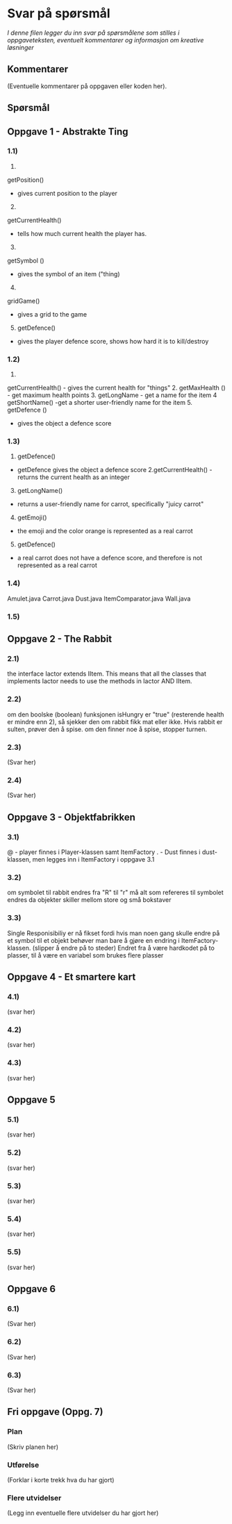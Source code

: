 # Svar på spørsmål

*I denne filen legger du inn svar på spørsmålene som stilles i oppgaveteksten, eventuelt kommentarer og informasjon om kreative løsninger*

## Kommentarer
(Eventuelle kommentarer på oppgaven eller koden her).

## Spørsmål

## Oppgave 1 - Abstrakte Ting

### 1.1) 

1. 
getPosition()
- gives current position to the player 
2. 
getCurrentHealth()
- tells how much current health the player has. 
3.
getSymbol ()
- gives the symbol of an item ("thing)
4.
gridGame()
- gives a grid to the game
5. getDefence()
- gives the player defence score, shows how hard it is to kill/destroy

### 1.2) 
 1.
getCurrentHealth()
    - gives the current health for "things"
2.
getMaxHealth ()
    - get maximum health points
3.
getLongName
    - get a name for the item
4
getShortName()
    -get a shorter user-friendly name for the item
5.
getDefence ()
- gives the object a defence score 



### 1.3)
1. getDefence()
- getDefence gives the object a defence score 
2.getCurrentHealth()
  -returns the current health as an integer
3. getLongName()
- returns a  user-friendly name for carrot, specifically "juicy carrot"
4. getEmoji()
- the emoji and the color orange is represented as a real carrot
5. getDefence()
- a real carrot does not have a defence score, and therefore is not represented as a real carrot

### 1.4)
Amulet.java
Carrot.java
Dust.java
ItemComparator.java
Wall.java

### 1.5)


## Oppgave 2 - The Rabbit

### 2.1)
the interface Iactor extends IItem. This means that all the classes that implements Iactor 
needs to use the methods in Iactor AND IItem. 


### 2.2)
om den boolske (boolean) funksjonen isHungry er "true" (resterende health er mindre enn 2), så sjekker den om rabbit fikk mat eller ikke.
Hvis rabbit er sulten, prøver den å spise. om den finner noe å spise, stopper turnen.


### 2.3)
(Svar her)

### 2.4)
(Svar her)

## Oppgave 3 - Objektfabrikken

### 3.1)
@ - player finnes i Player-klassen samt ItemFactory
. - Dust finnes i dust-klassen, men legges inn i ItemFactory i oppgave 3.1


### 3.2)
om symbolet til rabbit endres fra "R" til "r" må alt som refereres til
symbolet endres da objekter skiller mellom store og små bokstaver

### 3.3)
Single Responisibiliy er nå fikset fordi hvis man noen gang
skulle endre på et symbol til et objekt behøver man bare å gjøre en endring
i ItemFactory-klassen. (slipper å endre på to steder)
Endret fra å være hardkodet på to plasser, til å være en variabel
som brukes flere plasser


## Oppgave 4 - Et smartere kart

### 4.1)
(svar her)

### 4.2)
(svar her)

### 4.3)
(svar her)

## Oppgave 5

### 5.1)
(svar her)

### 5.2)
(svar her)

### 5.3)
(svar her)

### 5.4)
(svar her)

### 5.5)
(svar her)

## Oppgave 6

### 6.1)
(Svar her)

### 6.2)
(Svar her)

### 6.3)
(Svar her)

## Fri oppgave (Oppg. 7)

### Plan
(Skriv planen her)

### Utførelse
(Forklar i korte trekk hva du har gjort)

### Flere utvidelser
(Legg inn eventuelle flere utvidelser du har gjort her)